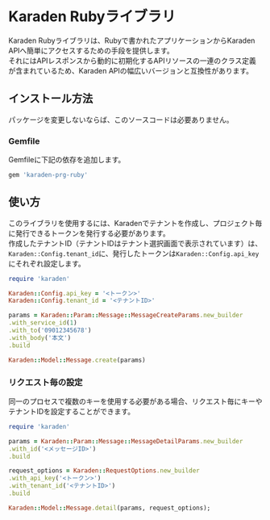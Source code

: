 # Karaden Rubyライブラリ
Karaden Rubyライブラリは、Rubyで書かれたアプリケーションからKaraden APIへ簡単にアクセスするための手段を提供します。<br />
それにはAPIレスポンスから動的に初期化するAPIリソースの一連のクラス定義が含まれているため、Karaden APIの幅広いバージョンと互換性があります。
## インストール方法
パッケージを変更しないならば、このソースコードは必要ありません。
### Gemfile
Gemfileに下記の依存を追加します。
```ruby
gem 'karaden-prg-ruby'
```

## 使い方
このライブラリを使用するには、Karadenでテナントを作成し、プロジェクト毎に発行できるトークンを発行する必要があります。<br />
作成したテナントID（テナントIDはテナント選択画面で表示されています）は、`Karaden::Config.tenant_id`に、発行したトークンは`Karaden::Config.api_key`にそれぞれ設定します。
```ruby
require 'karaden'

Karaden::Config.api_key = '<トークン>'
Karaden::Config.tenant_id = '<テナントID>'

params = Karaden::Param::Message::MessageCreateParams.new_builder
.with_service_id(1)
.with_to('09012345678')
.with_body('本文')
.build

Karaden::Model::Message.create(params)
```
### リクエスト毎の設定
同一のプロセスで複数のキーを使用する必要がある場合、リクエスト毎にキーやテナントIDを設定することができます。
```ruby
require 'karaden'

params = Karaden::Param::Message::MessageDetailParams.new_builder
.with_id('<メッセージID>')
.build

request_options = Karaden::RequestOptions.new_builder
.with_api_key('<トークン>')
.with_tenant_id('<テナントID>')
.build

Karaden::Model::Message.detail(params, request_options);
```

